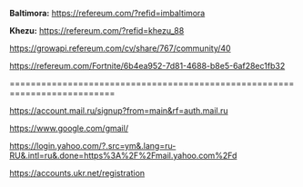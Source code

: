 <b>Baltimora:</b> https://refereum.com/?refid=imbaltimora

<b>Khezu:</b> https://refereum.com/?refid=khezu_88

https://growapi.refereum.com/cv/share/767/community/40

https://refereum.com/Fortnite/6b4ea952-7d81-4688-b8e5-6af28ec1fb32

==========================================================================

https://account.mail.ru/signup?from=main&rf=auth.mail.ru

https://www.google.com/gmail/

https://login.yahoo.com/?.src=ym&.lang=ru-RU&.intl=ru&.done=https%3A%2F%2Fmail.yahoo.com%2Fd

https://accounts.ukr.net/registration
